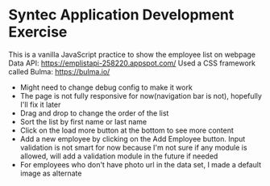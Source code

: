 # Syntec Application Development Exercise

This is a vanilla JavaScript practice to show the employee list on webpage
Data API: https://emplistapi-258220.appspot.com/
Used a CSS framework called Bulma: https://bulma.io/

- Might need to change debug config to make it work
- The page is not fully responsive for now(navigation bar is not), hopefully I'll fix it later
- Drag and drop to change the order of the list
- Sort the list by first name or last name
- Click on the load more button at the bottom to see more content
- Add a new employee by clicking on the Add Employee button. Input validation is not smart for now because I'm not sure if any module is allowed, will add a validation module in the future if needed
- For employees who don't have photo url in the data set, I made a default image as alternate
